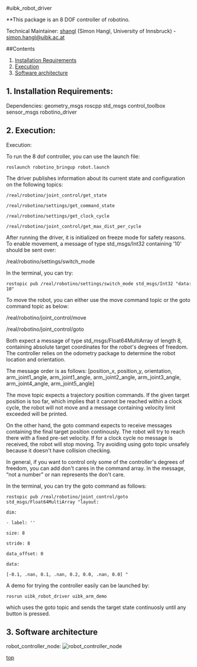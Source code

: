 <a id="top"/> 
#uibk_robot_driver

**This package is an 8 DOF controller of robotino.

Technical Maintainer: [shangl](https://github.com/shangl/) (Simon Hangl, University of Innsbruck) - simon.hangl@uibk.ac.at

##Contents

1. <a href="#1--installation-requirements">Installation Requirements</a>
2. <a href="#2--execution">Execution</a>
3. <a href="#3--software-architecture">Software architecture</a>


## 1. Installation Requirements: <a id="1--installation-requirements"/> 

Dependencies: geometry_msgs roscpp std_msgs control_toolbox sensor_msgs robotino_driver


## 2. Execution: <a id="2--execution"/> 

Execution:

To run the 8 dof controller, you can use the launch file:

```
roslaunch robotino_bringup robot.launch
```

The driver publishes information about its current state and configuration on the following topics:

```
/real/robotino/joint_control/get_state

/real/robotino/settings/get_command_state

/real/robotino/settings/get_clock_cycle

/real/robotino/joint_control/get_max_dist_per_cycle
```

After running the driver, it is initialized on freeze mode for safety reasons. To enable movement, a message of type std_msgs/Int32 containing '10' should be sent over:


/real/robotino/settings/switch_mode


In the terminal, you can try:

```
rostopic pub /real/robotino/settings/switch_mode std_msgs/Int32 "data: 10"
```


To move the robot, you can either use the move command topic or the goto command topic as below:


/real/robotino/joint_control/move

/real/robotino/joint_control/goto


Both expect a message of type std_msgs/Float64MultiArray of length 8, containing absolute target coordinates for the robot's degrees of freedom. The controller relies on the odometry package to determine the robot location and orientation.


The message order is as follows: [position_x, position_y, orientation, arm_joint1_angle, arm_joint1_angle, arm_joint2_angle, arm_joint3_angle, arm_joint4_angle, arm_joint5_angle]


The move topic expects a trajectory position commands. If the given target position is too far, which implies that it cannot be reached within a clock cycle, the robot will not move and a message containing velocity limit exceeded will be printed.


On the other hand, the goto command expects to receive messages containing the final target position continously. The robot will try to reach there with a fixed pre-set velocity. If for a clock cycle no message is received, the robot will stop moving. Try avoiding using goto topic unsafely because it doesn't have collision checking.


In general, if you want to control only some of the controller's degrees of freedom, you can add don't cares in the command array. In the message, “not a number” or nan represents the don't care.


In the terminal, you can try the goto command as follows:

```
rostopic pub /real/robotino/joint_control/goto std_msgs/Float64MultiArray "layout:

dim:

- label: ''

size: 8

stride: 8

data_offset: 0

data:

[-0.1, .nan, 0.1, .nan, 0.2, 0.0, .nan, 0.0] "
```

A demo for trying the controller easily can be launched by:

```
rosrun uibk_robot_driver uibk_arm_demo
```

which uses the goto topic and sends the target state continuosly until any button is pressed.




## 3. Software architecture <a id="3--software-architecture"/> 

robot_controller_node: ![robot_controller_node](https://github.com/qusaisuwan/squirrel_driver/blob/indigo_dev/uibk_robot_driver/robot_controller_node.png "Architecture")


<a href="#top">top</a>



